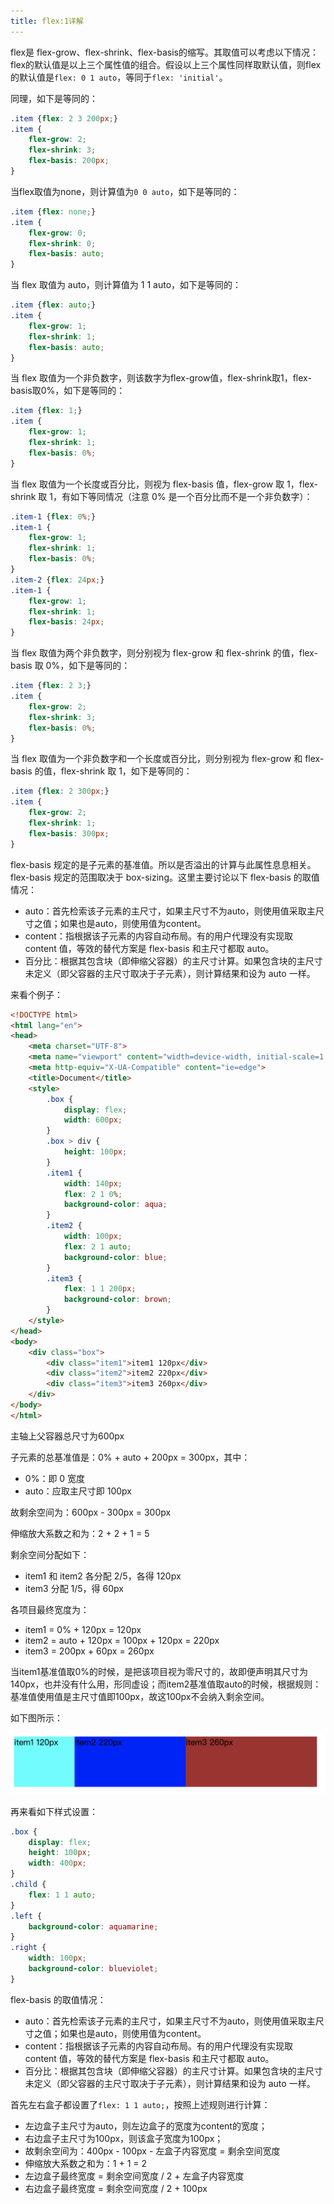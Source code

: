 ```yaml
---
title: flex:1详解
---
```

flex是 flex-grow、flex-shrink、flex-basis的缩写。其取值可以考虑以下情况：
flex的默认值是以上三个属性值的组合。假设以上三个属性同样取默认值，则flex的默认值是`flex: 0 1 auto`，等同于`flex: 'initial'`。

同理，如下是等同的：
```css
.item {flex: 2 3 200px;}
.item {
    flex-grow: 2;
    flex-shrink: 3;
    flex-basis: 200px;
}
```
当flex取值为none，则计算值为`0 0 auto`，如下是等同的：
```css
.item {flex: none;}
.item {
    flex-grow: 0;
    flex-shrink: 0;
    flex-basis: auto;
}
```
当 flex 取值为 auto，则计算值为 1 1 auto，如下是等同的：
```css
.item {flex: auto;}
.item {
    flex-grow: 1;
    flex-shrink: 1;
    flex-basis: auto;
}
```
当 flex 取值为一个非负数字，则该数字为flex-grow值，flex-shrink取1，flex-basis取0%，如下是等同的：
```css
.item {flex: 1;}
.item {
    flex-grow: 1;
    flex-shrink: 1;
    flex-basis: 0%;
}
```
当 flex 取值为一个长度或百分比，则视为 flex-basis 值，flex-grow 取 1，flex-shrink 取 1，有如下等同情况（注意 0% 是一个百分比而不是一个非负数字）：
```css
.item-1 {flex: 0%;}
.item-1 {
    flex-grow: 1;
    flex-shrink: 1;
    flex-basis: 0%;
}
.item-2 {flex: 24px;}
.item-1 {
    flex-grow: 1;
    flex-shrink: 1;
    flex-basis: 24px;
}
```
当 flex 取值为两个非负数字，则分别视为 flex-grow 和 flex-shrink 的值，flex-basis 取 0%，如下是等同的：
```css
.item {flex: 2 3;}
.item {
    flex-grow: 2;
    flex-shrink: 3;
    flex-basis: 0%;
}
```
当 flex 取值为一个非负数字和一个长度或百分比，则分别视为 flex-grow 和 flex-basis 的值，flex-shrink 取 1，如下是等同的：
```css
.item {flex: 2 300px;}
.item {
    flex-grow: 2;
    flex-shrink: 1;
    flex-basis: 300px;
}
```

flex-basis 规定的是子元素的基准值。所以是否溢出的计算与此属性息息相关。flex-basis 规定的范围取决于 box-sizing。这里主要讨论以下 flex-basis 的取值情况：
* auto：首先检索该子元素的主尺寸，如果主尺寸不为auto，则使用值采取主尺寸之值；如果也是auto，则使用值为content。
* content：指根据该子元素的内容自动布局。有的用户代理没有实现取 content 值，等效的替代方案是 flex-basis 和主尺寸都取 auto。
* 百分比：根据其包含块（即伸缩父容器）的主尺寸计算。如果包含块的主尺寸未定义（即父容器的主尺寸取决于子元素），则计算结果和设为 auto 一样。

来看个例子：
```html
<!DOCTYPE html>
<html lang="en">
<head>
    <meta charset="UTF-8">
    <meta name="viewport" content="width=device-width, initial-scale=1.0">
    <meta http-equiv="X-UA-Compatible" content="ie=edge">
    <title>Document</title>
    <style>
        .box {
            display: flex;
            width: 600px;
        }
        .box > div {
            height: 100px;
        }
        .item1 {
            width: 140px;
            flex: 2 1 0%;
            background-color: aqua;
        }
        .item2 {
            width: 100px;
            flex: 2 1 auto;
            background-color: blue;
        }
        .item3 {
            flex: 1 1 200px;
            background-color: brown;
        }
    </style>
</head>
<body>
    <div class="box">
        <div class="item1">item1 120px</div>
        <div class="item2">item2 220px</div>
        <div class="item3">item3 260px</div>
    </div>
</body>
</html>
```
主轴上父容器总尺寸为600px

子元素的总基准值是：0% + auto + 200px = 300px，其中：
- 0%：即 0 宽度
- auto：应取主尺寸即 100px

故剩余空间为：600px - 300px = 300px

伸缩放大系数之和为：2 + 2 + 1 = 5

剩余空间分配如下：
- item1 和 item2 各分配 2/5，各得 120px
- item3 分配 1/5，得 60px

各项目最终宽度为：

- item1 = 0% + 120px = 120px
- item2 = auto + 120px = 100px + 120px = 220px
- item3 = 200px + 60px = 260px

当item1基准值取0%的时候，是把该项目视为零尺寸的，故即便声明其尺寸为140px，也并没有什么用，形同虚设；而item2基准值取auto的时候，根据规则：基准值使用值是主尺寸值即100px，故这100px不会纳入剩余空间。

如下图所示：

![image-20200615123001045](./assets/image-20200615123001045.png)

再来看如下样式设置：
```css
.box {
    display: flex;
    height: 100px;
    width: 400px;
}
.child {
    flex: 1 1 auto;
}
.left {
    background-color: aquamarine;
}
.right {
    width: 100px;
    background-color: blueviolet;
}
```
flex-basis 的取值情况：
* auto：首先检索该子元素的主尺寸，如果主尺寸不为auto，则使用值采取主尺寸之值；如果也是auto，则使用值为content。
* content：指根据该子元素的内容自动布局。有的用户代理没有实现取 content 值，等效的替代方案是 flex-basis 和主尺寸都取 auto。
* 百分比：根据其包含块（即伸缩父容器）的主尺寸计算。如果包含块的主尺寸未定义（即父容器的主尺寸取决于子元素），则计算结果和设为 auto 一样。

首先左右盒子都设置了`flex: 1 1 auto;`，按照上述规则进行计算：
* 左边盒子主尺寸为auto，则左边盒子的宽度为content的宽度；
* 右边盒子主尺寸为100px，则该盒子宽度为100px；
* 故剩余空间为：400px - 100px - 左盒子内容宽度 = 剩余空间宽度
* 伸缩放大系数之和为：1 + 1 = 2
* 左边盒子最终宽度 = 剩余空间宽度 / 2 + 左盒子内容宽度
* 右边盒子最终宽度 = 剩余空间宽度 / 2 + 100px
